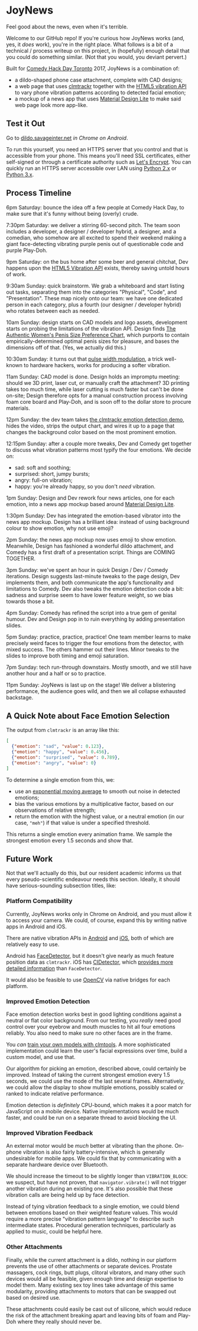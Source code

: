 # JoyNews

Feel good about the news, even when it's terrible.

Welcome to our GitHub repo!  If you're curious how JoyNews works (and, yes, it *does* work), you're in the right place.  What follows is a bit of a technical / process writeup on this project, in (hopefully) enough detail that you could do something similar.  (Not that you would, you deviant pervert.)

Built for [Comedy Hack Day Toronto](http://www.comedyhackday.org/toronto/) 2017, JoyNews is a combination of:

- a dildo-shaped phone case attachment, complete with CAD designs;
- a web page that uses [clmtrackr](https://github.com/auduno/clmtrackr) together with the [HTML5 vibration API](https://developer.mozilla.org/en-US/docs/Web/API/Vibration_API) to vary phone vibration patterns according to detected facial emotion;
- a mockup of a news app that uses [Material Design Lite](https://getmdl.io/) to make said web page look more app-like.

## Test it Out

Go to [dildo.savageinter.net](https://dildo.savageinter.net) *in Chrome on Android*.

To run this yourself, you need an HTTPS server that you control and that is accessible from your phone.  This means you'll need SSL certificates, either self-signed or through a certificate authority such as [Let's Encrypt](https://letsencrypt.org/).  You can quickly run an HTTPS server accessible over LAN using [Python 2.x](https://www.piware.de/2011/01/creating-an-https-server-in-python/) or [Python 3.x](http://stackoverflow.com/questions/19705785/python-3-https-webserver).

## Process Timeline

6pm Saturday: bounce the idea off a few people at Comedy Hack Day, to make sure that it's funny without being (overly) crude.

7:30pm Saturday: we deliver a stirring 60-second pitch.  The team soon includes a developer, a designer / developer hybrid, a designer, and a comedian, who somehow are all excited to spend their weekend making a giant face-detecting vibrating purple penis out of questionable code and purple Play-Doh.

9pm Saturday: on the bus home after some beer and general chitchat, Dev happens upon the [HTML5 Vibration API](https://developer.mozilla.org/en-US/docs/Web/API/Vibration_API) exists, thereby saving untold hours of work.

9:30am Sunday: quick brainstorm.  We grab a whiteboard and start listing out tasks, separating them into the categories "Physical", "Code", and "Presentation".  These map nicely onto our team: we have one dedicated person in each category, plus a fourth (our designer / developer hybrid) who rotates between each as needed.

10am Sunday: design starts on CAD models and logo assets, development starts on probing the limitations of the vibration API.  Design finds [The Authentic Women's Penis Size Preference Chart](https://docs.google.com/presentation/d/1y_IePtHtJ1Z5-Ot3eRjXPJPIXKiYQvByj0ELNXUeFl0/edit#slide=id.g1b907256af_1_8), which purports to contain empirically-determined optimal penis sizes for pleasure, and bases the dimensions off of that.  (Yes, we actually did this.)

10:30am Sunday: it turns out that [pulse width modulation](https://www.arduino.cc/en/Tutorial/PWM), a trick well-known to hardware hackers, works for producing a softer vibration.

11am Sunday: CAD model is done.  Design holds an impromptu meeting: should we 3D print, laser cut, or manually craft the attachment?  3D printing takes too much time, while laser cutting is much faster but can't be done on-site; Design therefore opts for a manual construction process involving foam core board and Play-Doh, and is soon off to the dollar store to procure materials.

12pm Sunday: the dev team takes [the clmtrackr emotion detection demo](https://www.auduno.com/clmtrackr/examples/clm_emotiondetection.html), hides the video, strips the output chart, and wires it up to a page that changes the background color based on the most prominent emotion.

12:15pm Sunday: after a couple more tweaks, Dev and Comedy get together to discuss what vibration patterns most typify the four emotions.  We decide on:

- sad: soft and soothing;
- surprised: short, jumpy bursts;
- angry: full-on vibration;
- happy: you're already happy, so you don't *need* vibration.

1pm Sunday: Design and Dev rework four news articles, one for each emotion, into a news app mockup based around [Material Design Lite](https://getmdl.io/).

1:30pm Sunday: Dev has integrated the emotion-based vibrator into the news app mockup.  Design has a brilliant idea: instead of using background colour to show emotion, why not use emoji?

2pm Sunday: the news app mockup now uses emoji to show emotion.  Meanwhile, Design has fashioned a wonderful dildo attachment, and Comedy has a first draft of a presentation script.  Things are COMING TOGETHER.

3pm Sunday: we've spent an hour in quick Design / Dev / Comedy iterations.  Design suggests last-minute tweaks to the page design, Dev implements them, and both communicate the app's functionality and limitations to Comedy.  Dev also tweaks the emotion detection code a bit: sadness and surprise seem to have lower feature weight, so we bias towards those a bit.

4pm Sunday: Comedy has refined the script into a true gem of genital humour.  Dev and Design pop in to ruin everything by adding presentation slides.

5pm Sunday: practice, practice, practice!  One team member learns to make precisely weird faces to trigger the four emotions from the detector, with mixed success.  The others hammer out their lines.  Minor tweaks to the slides to improve both timing and emoji saturation.

7pm Sunday: tech run-through downstairs.  Mostly smooth, and we still have another hour and a half or so to practice.

11pm Sunday: JoyNews is last up on the stage!  We deliver a blistering performance, the audience goes wild, and then we all collapse exhausted backstage.

## A Quick Note about Face Emotion Selection

The output from `clmtrackr` is an array like this:

``` json
[
  {"emotion": "sad", "value": 0.123},
  {"emotion": "happy", "value": 0.456},
  {"emotion": "surprised", "value": 0.789},
  {"emotion": "angry", "value": 0}
]
```

To determine a single emotion from this, we:

- use an [exponential moving average](https://en.wikipedia.org/wiki/Moving_average#Exponential_moving_average) to smooth out noise in detected emotions;
- bias the various emotions by a multiplicative factor, based on our observations of relative strength;
- return the emotion with the highest value, or a neutral emotion (in our case, `"meh"`) if that value is under a specified threshold.

This returns a single emotion every animation frame.  We sample the strongest emotion every 1.5 seconds and show that.

## Future Work

Not that we'll actually do this, but our resident academic informs us that every pseudo-scientific endeavour needs this section.  Ideally, it should have serious-sounding subsection titles, like:

### Platform Compatibility

Currently, JoyNews works only in Chrome on Android, and you must allow it to access your camera.  We could, of course, expand this by writing native apps in Android and iOS.

There are native vibration APIs in [Android](https://developer.android.com/reference/android/os/Vibrator.html) and [iOS](http://stackoverflow.com/questions/12966467/are-there-apis-for-custom-vibrations-in-ios), both of which are relatively easy to use.

Android has [FaceDetector](https://developer.android.com/reference/android/media/FaceDetector.html), but it doesn't give nearly as much feature position data as `clmtrackr`.  iOS has [CIDetector](https://developer.apple.com/library/content/documentation/GraphicsImaging/Conceptual/CoreImaging/ci_detect_faces/ci_detect_faces.html), which [provides more detailed information](https://developer.apple.com/reference/coreimage/cifacefeature) than `FaceDetector`.

It would also be feasible to use [OpenCV](http://opencv.org/) via native bridges for each platform.

### Improved Emotion Detection

Face emotion detection works best in good lighting conditions against a neutral or flat color background.  From our testing, you *really* need good control over your eyebrow and mouth muscles to hit all four emotions reliably.  You also need to make sure no other faces are in the frame.

You *can* [train your own models with clmtools](https://github.com/auduno/clmtools).  A more sophisticated implementation could learn the user's facial expressions over time, build a custom model, and use that.

Our algorithm for picking an emotion, described above, could certainly be improved.  Instead of taking the current strongest emotion every 1.5 seconds, we could use the mode of the last several frames.  Alternatively, we could allow the display to show multiple emotions, possibly scaled or ranked to indicate relative performance.

Emotion detection is *definitely* CPU-bound, which makes it a poor match for JavaScript on a mobile device.  Native implementations would be much faster, and could be run on a separate thread to avoid blocking the UI.

### Improved Vibration Feedback

An external motor would be *much* better at vibrating than the phone.  On-phone vibration is also fairly battery-intensive, which is generally undesirable for mobile apps.  We could fix that by communicating with a separate hardware device over Bluetooth.

We should increase the timeout to be slightly longer than `VIBRATION_BLOCK`: we suspect, but have not proven, that `navigator.vibrate()` will not trigger another vibration during an existing one.  It's also possible that these vibration calls are being held up by face detection.

Instead of tying vibration feedback to a single emotion, we could blend between emotions based on their weighted feature values.  This would require a more precise "vibration pattern language" to describe such intermediate states.  Procedural generation techniques, particularly as applied to music, could be helpful here.

### Other Attachments

Finally, while the current attachment is a dildo, nothing in our platform prevents the use of other attachments or separate devices.  Prostate massagers, cock rings, butt plugs, clitoral vibrators, and many other such devices would all be feasible, given enough time and design expertise to model them.  Many existing sex toy lines take advantage of this same modularity, providing attachments to motors that can be swapped out based on desired use.

These attachments could easily be cast out of silicone, which would reduce the risk of the attachment breaking apart and leaving bits of foam and Play-Doh where they really should never be.
